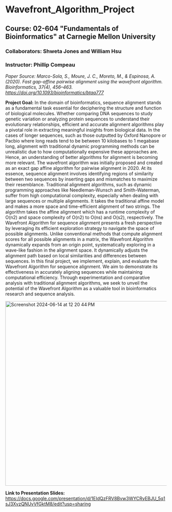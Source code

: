 # Wavefront_Algorithm_Project

## Course: 02-604 "Fundamentals of Bioinformatics" at Carnegie Mellon University

### Collaborators: Shweta Jones and William Hsu

### Instructor: Phillip Compeau

_Paper Source: Marco-Sola, S., Moure, J. C., Moreto, M., & Espinosa, A. (2020). Fast gap-affine pairwise alignment using the wavefront algorithm. Bioinformatics, 37(4), 456–463. https://doi.org/10.1093/bioinformatics/btaa777_

**Project Goal:** In the domain of bioinformatics, sequence alignment stands as a fundamental task essential for deciphering the structure and function of biological molecules. Whether comparing DNA sequences to study genetic variation or analyzing protein sequences to understand their evolutionary relationships, efficient and accurate alignment algorithms play a pivotal role in extracting meaningful insights from biological data.
In the cases of longer sequences, such as those outputted by Oxford Nanopore or Pacbio where long reads tend to be between 10 kilobases to 1 megabase long, alignment with traditional dynamic programming methods can be unrealistic due to how computationally expensive these approaches are. Hence, an understanding of better algorithms for alignment is becoming more relevant. 
The wavefront algorithm was initially proposed and created as an exact gap affine algorithm for pairwise alignment in 2020. At its essence, sequence alignment involves identifying regions of similarity between two sequences by inserting gaps and mismatches to maximize their resemblance. Traditional alignment algorithms, such as dynamic programming approaches like Needleman-Wunsch and Smith-Waterman, suffer from high computational complexity, especially when dealing with large sequences or multiple alignments. It takes the traditional affine model and makes a more space and time-efficient alignment of two strings. The algorithm takes the affine alignment which has a runtime complexity of O(n2) and space complexity of O(n2) to O(ns) and O(s2), respectively. 
The Wavefront Algorithm for sequence alignment presents a fresh perspective by leveraging its efficient exploration strategy to navigate the space of possible alignments. Unlike conventional methods that compute alignment scores for all possible alignments in a matrix, the Wavefront Algorithm dynamically expands from an origin point, systematically exploring in a wave-like fashion in the alignment space. It dynamically adjusts the alignment path based on local similarities and differences between sequences.
In this final project, we implement, explain, and evaluate the Wavefront Algorithm for sequence alignment. We aim to demonstrate its effectiveness in accurately aligning sequences while maintaining computational efficiency. Through experimentation and comparative analysis with traditional alignment algorithms, we seek to unveil the potential of the Wavefront Algorithm as a valuable tool in bioinformatics research and sequence analysis.

<img width="574" alt="Screenshot 2024-06-14 at 12 20 44 PM" src="https://github.com/shwetaJones/Wavefront_Algorithm_Project/assets/66140791/272ad26b-91b0-4a44-ae49-e926f4f50a3e">

**Link to Presentation Slides:** https://docs.google.com/presentation/d/1EIdQzFRV8Bvw3WYCRyEBJU_5q1sJ3XvzQNUvVfGktM8/edit?usp=sharing
